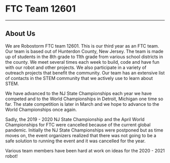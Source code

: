 # FTC Team 12601
---

## About Us

We are Robostorm FTC team 12601. This is our third year as an FTC team. Our team is based out of Hunterdon County, New Jersey. The team is made up of students in the 8th grade to 11th grade from various school districts in the county. We meet several times each week to build, code and have fun with our robot and other projects. We also participate in a variety of outreach projects that benefit the community. Our team has an extensive list of contacts in the STEM community that we actively use to learn about STEM. 

We have advanced to the NJ State Championships each year we have competed and to the World Championships in Detroit, Michigan one time so far. The state competition is later in March and we hope to advance to the World Championships once again. 

Sadly, the 2019 - 2020 NJ State Championship and the April World Championships for FTC were cancelled because of the current global pandemic. Initially the NJ State Championships were postponed but as time moves on, the event organizers realized that there was not going to be a safe solution to running the event and it was cancelled for the year. 

Various team members have been hard at work on ideas for the 2020 - 2021 robot! 
